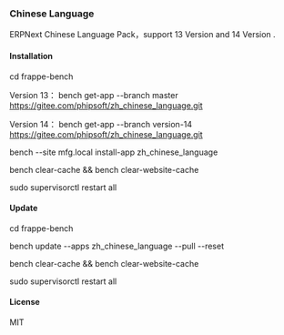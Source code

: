 ### Chinese Language
ERPNext Chinese Language Pack，support 13 Version and 14 Version .

#### Installation
cd  frappe-bench

Version 13：
bench get-app --branch master https://gitee.com/phipsoft/zh_chinese_language.git

Version 14：
bench get-app --branch version-14 https://gitee.com/phipsoft/zh_chinese_language.git

bench --site mfg.local install-app zh_chinese_language

bench clear-cache && bench clear-website-cache

sudo supervisorctl restart all

#### Update
cd  frappe-bench

bench update --apps zh_chinese_language --pull --reset

bench clear-cache && bench clear-website-cache

sudo supervisorctl restart all

#### License

MIT


